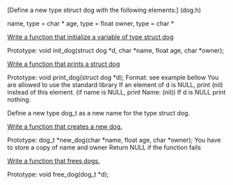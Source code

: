 
[Define a new type stiruct dog with the following elements:] (dog.h)

name, type = char *
age, type = float
owner, type = char *

[Write a function that initialize a variable of type struct dog](init_dog)

Prototype: void init_dog(struct dog *d, char *name, float age, char *owner);

[Write a function that prints a struct dog](print_dog)

Prototype: void print_dog(struct dog *d);
Format: see example bellow
You are allowed to use the standard library
If an element of d is NULL, print (nil) instead of this element. (if name is NULL, print Name: (nil))
If d is NULL print nothing.

Define a new type dog_t as a new name for the type struct dog.

[Write a function that creates a new dog.](*new_dog)

Prototype: dog_t *new_dog(char *name, float age, char *owner);
You have to store a copy of name and owner
Return NULL if the function fails

[Write a function that frees dogs.](free_dog)

Prototype: void free_dog(dog_t *d);
